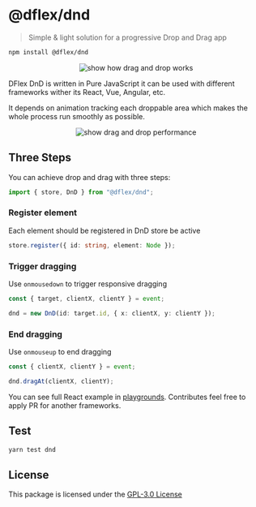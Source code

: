 # @dflex/dnd

> Simple & light solution for a progressive Drop and Drag app

```bash
npm install @dflex/dnd
```

<p align="center">
    <img src="https://raw.githubusercontent.com/jalal246/dflex/master/packages/dnd/public/dnd.gif" alt="show how drag and drop works" />
</p>

DFlex DnD is written in Pure JavaScript it can be used with different frameworks
wither its React, Vue, Angular, etc.

It depends on animation tracking each droppable area which makes the whole
process run smoothly as possible.

<p align="center">
    <img src="https://raw.githubusercontent.com/jalal246/dflex/master/packages/dnd/public/dnd.png" alt="show drag and drop performance" />
</p>

## Three Steps

You can achieve drop and drag with three steps:

```js
import { store, DnD } from "@dflex/dnd";
```

### Register element

Each element should be registered in DnD store be active

```ts
store.register({ id: string, element: Node });
```

### Trigger dragging

Use `onmousedown` to trigger responsive dragging

```ts
const { target, clientX, clientY } = event;

dnd = new DnD(id: target.id, { x: clientX, y: clientY });
```

### End dragging

Use `onmouseup` to end dragging

```ts
const { clientX, clientY } = event;

dnd.dragAt(clientX, clientY);
```

You can see full React example in
[playgrounds](https://github.com/jalal246/dflex/tree/master/playgrounds/dflex-react-dnd).
Contributes feel free to apply PR for another frameworks.

## Test

```sh
yarn test dnd
```

## License

This package is licensed under the [GPL-3.0 License](https://github.com/jalal246/dflex/tree/master/packages/dnd/LICENSE)
